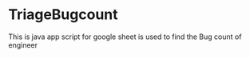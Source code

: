 # TriageBugcount
This is java app script for google sheet is used to find the Bug count of engineer
